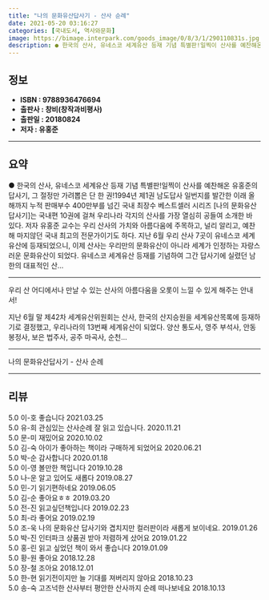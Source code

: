 ```yaml
---
title: "나의 문화유산답사기 - 산사 순례"
date: 2021-05-20 03:16:27
categories: [국내도서, 역사와문화]
image: https://bimage.interpark.com/goods_image/0/8/3/1/290110831s.jpg
description: ● 한국의 산사, 유네스코 세계유산 등재 기념 특별판!일찍이 산사를 예찬해온 유홍준의 답사기, 그 절정만 가려뽑은 단 한 권!1994년 제1권 남도답사 일번지를 발간한 이래 올해까지 누적 판매부수 400만부를 넘긴 국내 최장수 베스트셀러 시리즈 [나의 문화유산답사기]는 국내편 10권에
---
```


## **정보**

- **ISBN : 9788936476694**
- **출판사 : 창비(창작과비평사)**
- **출판일 : 20180824**
- **저자 : 유홍준**

------



## **요약**

●  한국의 산사, 유네스코 세계유산 등재 기념 특별판!일찍이 산사를 예찬해온 유홍준의 답사기, 그 절정만 가려뽑은 단 한 권!1994년 제1권 남도답사 일번지를 발간한 이래 올해까지 누적 판매부수 400만부를 넘긴 국내 최장수 베스트셀러 시리즈 [나의 문화유산답사기]는 국내편 10권에 걸쳐 우리나라 각지의 산사를 가장 열심히 공들여 소개한 바 있다. 저자 유홍준 교수는 우리 산사의 가치와 아름다움에 주목하고, 널리 알리고, 예찬해 마지않던 국내 최고의 전문가이기도 하다. 지난 6월 우리 산사 7곳이 유네스코 세계유산에 등재되었으니, 이제 산사는 우리만의 문화유산이 아니라 세계가 인정하는 자랑스러운 문화유산이 되었다. 유네스코 세계유산 등재를 기념하여 그간 답사기에 실렸던 남한의 대표적인 산...

------

우리 산 어디에서나 만날 수 있는 산사의 아름다움을 오롯이 느낄 수 있게 해주는 안내서!

지난 6월 말 제42차 세계유산위원회는 산사, 한국의 산지승원을 세계유산목록에 등재하기로 결정했고, 우리나라의 13번째 세계유산이 되었다. 양산 통도사, 영주 부석사, 안동 봉정사, 보은 법주사, 공주 마곡사, 순천... 

------


나의 문화유산답사기 - 산사 순례 

------


## **리뷰** 

5.0 이-호 좋습니다  2021.03.25 <br/>5.0 유-희 관심있는 산사순례 잘 읽고 있습니다. 2020.11.21 <br/>5.0 문-미 재밌어요 2020.10.02 <br/>5.0 김-숙 아이가 좋아하는 책이라 구매하게 되었어요 2020.06.21 <br/>5.0 박-순 감사합니다 2020.01.18 <br/>5.0 이-영 볼만한 책입니다 2019.10.28 <br/>5.0 나-운 알고 있어도 새롭다 2019.08.27 <br/>5.0 민-기 읽기편하네요 2019.06.05 <br/>5.0 김-순 좋아요ㅎㅎ 2019.03.20 <br/>5.0 전-진 읽고싶던책입니다 2019.02.23 <br/>5.0 최-라 좋어요 2019.02.19 <br/>5.0 조-욱 나의 문화유산 답사기와 겹치지만 컬러판이라 새롭게 보이네요. 2019.01.26 <br/>5.0 박-진 인터파크 상품권 받아 저렴하게 샀어요 2019.01.22 <br/>5.0 홍-린 읽고 싶었던 책이 와서 좋습니다 2019.01.09 <br/>5.0 황-원 좋아요 2018.12.28 <br/>5.0 장-철 조아요 2018.12.01 <br/>5.0 한-현 읽기전이지만 늘 기대를 져버리지 않아요   2018.10.23 <br/>5.0 송-숙 고즈넉한 산사부터 평안한 산사까지 순례 떠나보네요 2018.10.13 <br/>